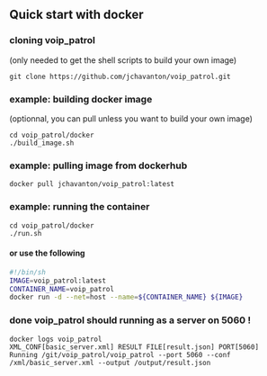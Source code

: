 ## Quick start with docker


### cloning voip_patrol 
(only needed to get the shell scripts to build your own image)
```
git clone https://github.com/jchavanton/voip_patrol.git
```

### example: building docker image
(optionnal, you can pull unless you want to build your own image)
```
cd voip_patrol/docker
./build_image.sh
```

### example: pulling image from dockerhub
```
docker pull jchavanton/voip_patrol:latest
```

### example: running the container
```
cd voip_patrol/docker
./run.sh
```
#### or use the following
```bash
#!/bin/sh                                                                                                                                                                                                   
IMAGE=voip_patrol:latest
CONTAINER_NAME=voip_patrol
docker run -d --net=host --name=${CONTAINER_NAME} ${IMAGE}
```


### done voip_patrol should running as a server on 5060 !
```
docker logs voip_patrol
XML_CONF[basic_server.xml] RESULT FILE[result.json] PORT[5060]
Running /git/voip_patrol/voip_patrol --port 5060 --conf /xml/basic_server.xml --output /output/result.json
```

